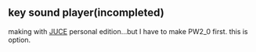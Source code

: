 ## key sound player(incompleted)
making with [JUCE](juce.com) personal edition...but I have to make PW2_0 first. this is option.